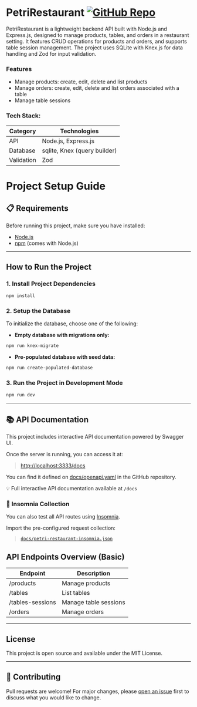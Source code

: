 # PetriRestaurant [![GitHub Repo](https://img.shields.io/badge/View%20on-GitHub-24292e?logo=github)](https://github.com/alfredo-petri/express-knex-PetriRestaurant)


PetriRestaurant is a lightweight backend API built with Node.js and Express.js, designed to manage products, tables, and orders in a restaurant setting. It features CRUD operations for products and orders, and supports table session management. The project uses SQLite with Knex.js for data handling and Zod for input validation.

### Features
- Manage products: create, edit, delete and list products
- Manage orders: create, edit, delete and list orders associated with a table   
- Manage table sessions

### Tech Stack:

| **Category**         | **Technologies**                    |
|------------------|----------------------------------|
| API          | Node.js, Express.js              |
| Database     | sqlite, Knex (query builder)           |
| Validation   | Zod                              |



# Project Setup Guide


## 📋 Requirements
Before running this project, make sure you have installed:

- [Node.js](https://nodejs.org/)
- [npm](https://www.npmjs.com/) (comes with Node.js)
---

## How to Run the Project

### 1. Install Project Dependencies

```bash
npm install
```

### 2. Setup the Database

To initialize the database, choose one of the following:

- **Empty database with migrations only:**

```bash
npm run knex-migrate
```

- **Pre-populated database with seed data:**

```bash
npm run create-populated-database
```


### 3. Run the Project in Development Mode

```bash
npm run dev
```

---

## 📚 API Documentation

This project includes interactive API documentation powered by Swagger UI.

Once the server is running, you can access it at:

> [http://localhost:3333/docs](http://localhost:3333/docs)


You can find it defined on [docs/openapi.yaml](https://github.com/alfredo-petri/express-knex-PetriRestaurant/blob/main/docs/openapi.yaml) in the GitHub repository.

💡 Full interactive API documentation available at `/docs`

### 🔌 Insomnia Collection

You can also test all API routes using [Insomnia](https://insomnia.rest/).  

Import the pre-configured request collection:

> [`docs/petri-restaurant-insomnia.json`](https://github.com/alfredo-petri/express-knex-PetriRestaurant/blob/main/docs/petri-restaurant-insomnia.json)


## API Endpoints Overview (Basic)

| **Endpoint** | **Description** |
| -------- | ---------- |
| /products | Manage products  |
| /tables | List tables |
| /tables-sessions | Manage table sessions |
| /orders | Manage orders |

---

## License

This project is open source and available under the MIT License.

---
## 🤝 Contributing

Pull requests are welcome! For major changes, please [open an issue](https://github.com/alfredo-petri/express-knex-PetriRestaurant/issues) first to discuss what you would like to change.
